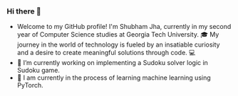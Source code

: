 ### Hi there 👋
- Welcome to my GitHub profile! I'm Shubham Jha, currently in my second year of Computer Science studies at Georgia Tech University. 🎓 My journey in the world of technology is fueled by an insatiable curiosity and a desire to create meaningful solutions through code. 💻
- 🔭 I’m currently working on implementing a Sudoku solver logic in Sudoku game.
- 🌱 I am currently in the process of learning machine learning using PyTorch.


